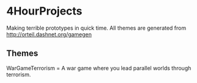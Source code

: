 # 4HourProjects
Making terrible prototypes in quick time. All themes are generated from http://orteil.dashnet.org/gamegen

## Themes

WarGameTerrorism = A war game where you lead parallel worlds through terrorism.